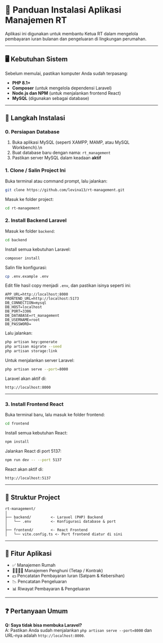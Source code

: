 # 📘 Panduan Instalasi Aplikasi Manajemen RT

Aplikasi ini digunakan untuk membantu Ketua RT dalam mengelola pembayaran iuran bulanan dan pengeluaran di lingkungan perumahan.

---

## 🖥️ Kebutuhan Sistem

Sebelum memulai, pastikan komputer Anda sudah terpasang:

- **PHP 8.1+**
- **Composer** (untuk mengelola dependensi Laravel)
- **Node.js dan NPM** (untuk menjalankan frontend React)
- **MySQL** (digunakan sebagai database)

---

## 🔧 Langkah Instalasi

### 0. Persiapan Database

1. Buka aplikasi MySQL (seperti XAMPP, MAMP, atau MySQL Workbench).\n
2. Buat database baru dengan nama: `rt_management`
3. Pastikan server MySQL dalam keadaan **aktif**

### 1. **Clone / Salin Project Ini**

Buka terminal atau command prompt, lalu jalankan:

```bash
git clone https://github.com/levina13/rt-management.git
```

Masuk ke folder project:

```bash
cd rt-management
```

### 2. **Install Backend Laravel**

Masuk ke folder `backend`:

```bash
cd backend
```

Install semua kebutuhan Laravel:

```bash
composer install
```

Salin file konfigurasi:

```bash
cp .env.example .env
```

Edit file hasil copy menjadi `.env`, dan pastikan isinya seperti ini:

```env
APP_URL=http://localhost:8000
FRONTEND_URL=http://localhost:5173
DB_CONNECTION=mysql
DB_HOST=localhost
DB_PORT=3306
DB_DATABASE=rt_management
DB_USERNAME=root
DB_PASSWORD=
```

Lalu jalankan:

```bash
php artisan key:generate
php artisan migrate --seed
php artisan storage:link
```

Untuk menjalankan server Laravel:

```bash
php artisan serve --port=8000
```

Laravel akan aktif di:

```
http://localhost:8000
```

---

### 3. **Install Frontend React**

Buka terminal baru, lalu masuk ke folder frontend:

```bash
cd frontend
```

Install semua kebutuhan React:

```bash
npm install
```

Jalankan React di port 5137:

```bash
npm run dev -- --port 5137
```

React akan aktif di:

```
http://localhost:5137
```

---

## 📁 Struktur Project

```
rt-management/
│
├── backend/         <- Laravel (PHP) Backend
│   └── .env         <- Konfigurasi database & port
│
├── frontend/        <- React Frontend
│   └── vite.config.ts <- Port frontend diatur di sini
```

---

## 📌 Fitur Aplikasi

- ✅ Manajemen Rumah
- 👨‍👩‍👧‍👦 Manajemen Penghuni (Tetap / Kontrak)
- 💵 Pencatatan Pembayaran Iuran (Satpam & Kebersihan)
- 📉 Pencatatan Pengeluaran
- 📊 Riwayat Pembayaran & Pengeluaran

---

## ❓ Pertanyaan Umum

**Q: Saya tidak bisa membuka Laravel?**  
A: Pastikan Anda sudah menjalankan `php artisan serve --port=8000` dan URL-nya adalah `http://localhost:8000`.
